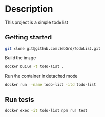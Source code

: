 # Description

This project is a simple todo list

## Getting started

```bash
git clone git@github.com:SebGrd/TodoList.git
```

Build the image

```bash
docker build -t todo-list .
```

Run the container in detached mode

```bash
docker run --name todo-list -itd todo-list
```

## Run tests

```bash
docker exec -it todo-list npm run test
```
